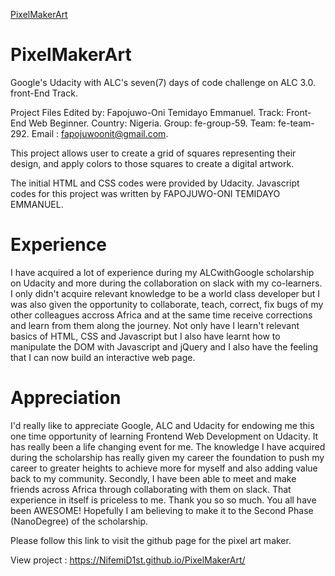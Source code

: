 [PixelMakerArt](/PixelMakerArt/)

# PixelMakerArt
Google's Udacity with ALC's seven(7) days of code challenge on ALC 3.0. front-End Track.

Project Files Edited by: Fapojuwo-Oni Temidayo Emmanuel. Track: Front-End Web Beginner. 
Country: Nigeria. Group: fe-group-59. Team: fe-team-292.
Email : fapojuwoonit@gmail.com.

This project allows user to create a grid of squares representing their design, 
and apply colors to those squares to create a digital artwork.

The initial HTML and CSS codes were provided by Udacity. Javascript codes for this project was 
written by FAPOJUWO-ONI TEMIDAYO EMMANUEL. 



# Experience 
I have acquired a lot of experience during my ALCwithGoogle scholarship on Udacity and more during the collaboration on slack with my co-learners. I only didn't acquire relevant knowledge to be a world class developer but I was also given the opportunity to collaborate, teach, correct, fix bugs of my other colleagues accross Africa and at the same time receive corrections and learn from them along the journey. Not only have I learn't relevant basics of HTML, CSS and Javascript but I also have learnt how to manipulate the DOM with Javascript and jQuery and I also have the feeling that I can now build an interactive web page.

# Appreciation 
I'd really like to appreciate Google, ALC and Udacity for endowing me this one time opportunity of learning Frontend Web Development on Udacity. It has really been a life changing event for me. The knowledge I have acquired during the scholarship has really given my career the foundation to push my career to greater heights to achieve more for myself and also adding value back to my community. Secondly, I have been able to meet and make friends across Africa through collaborating with them on slack. That experience in itself is priceless to me. Thank you so so  much. You all have been AWESOME! Hopefully I am believing to make it to the Second Phase (NanoDegree) of the scholarship.


Please follow this link to visit the github page for the pixel art maker.

View project : https://NifemiD1st.github.io/PixelMakerArt/

